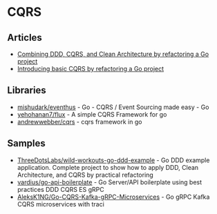 # CQRS

## Articles
- [Combining DDD, CQRS, and Clean Architecture by refactoring a Go project](https://threedots.tech/post/ddd-cqrs-clean-architecture-combined/)
- [Introducing basic CQRS by refactoring a Go project](https://threedots.tech/post/basic-cqrs-in-go/)

## Libraries
- [mishudark/eventhus](https://github.com/mishudark/eventhus) - Go - CQRS / Event Sourcing made easy - Go
- [yehohanan7/flux](https://github.com/yehohanan7/flux) - A simple CQRS Framework for go
- [andrewwebber/cqrs](https://github.com/andrewwebber/cqrs) - cqrs framework in go
## Samples
- [ThreeDotsLabs/wild-workouts-go-ddd-example](https://github.com/ThreeDotsLabs/wild-workouts-go-ddd-example) - Go DDD example application. Complete project to show how to apply DDD, Clean Architecture, and CQRS by practical refactoring
- [vardius/go-api-boilerplate](https://github.com/vardius/go-api-boilerplate) - Go Server/API boilerplate using best practices DDD CQRS ES gRPC
- [AleksK1NG/Go-CQRS-Kafka-gRPC-Microservices](https://github.com/AleksK1NG/Go-CQRS-Kafka-gRPC-Microservices) - Go gRPC Kafka CQRS microservices with traci